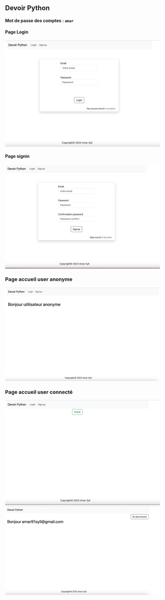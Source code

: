 ## Devoir Python

#### Mot de passe des comptes : `amar`

#### Page Login 

<img src="captures/login.png">

#### Page signin

<img src="captures/signup.png">

### Page accueil user anonyme

<img src="captures/home_anonyme.png">

### Page accueil user connecté

<img src="captures/home.png">
<img src="captures/home_user.png">